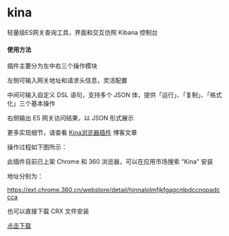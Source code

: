 # kina
轻量级ES网关查询工具，界面和交互仿照 Kibana 控制台

#### 使用方法

插件主要分为左中右三个操作模块

左侧可输入网关地址和请求头信息，灵活配置

中间可输入自定义 DSL 语句，支持多个 JSON 体，提供「运行」、「复制」、「格式化」三个基本操作

右侧输出 ES 网关访问结果，以 JSON 形式展示

更多实现细节，请查看 [Kina浏览器插件](https://jyncode.com/show/217.html) 博客文章

操作过程如下图所示：

此插件目前已上架 Chrome 和 360 浏览器，可以在应用市场搜索 "Kina" 安装

地址分别为：

https://ext.chrome.360.cn/webstore/detail/hjnnalolmfjkfgagcnlpdccnopadccca

也可以直接下载 CRX 文件安装

[点击下载](dist/Kina.crx)